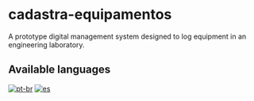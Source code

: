 # cadastra-equipamentos

A prototype digital management system designed to log equipment in an engineering laboratory.

## Available languages
  [![pt-br](https://img.shields.io/badge/Language-Portugu%C3%AAs%20Brasileiro-green)](https://github.com/pedro-bqueiroz/cadastra-equipamentos/blob/main/README.pt-br.md)
  [![es](https://img.shields.io/badge/Language-Spanish-red)](https://github.com/pedro-bqueiroz/cadastra-equipamentos/blob/main/README.es.md)

